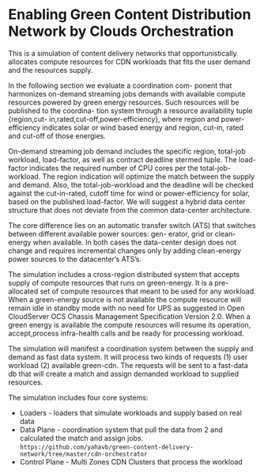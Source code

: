 # Enabling Green Content Distribution Network by Clouds Orchestration
This is a simulation of content delivery networks that opportunistically allocates compute resources for CDN workloads that fits the user demand and the resources supply.

In the following section we evaluate a coordination com- ponent that harmonizes on-demand streaming jobs demands with available compute resources powered by green energy resources. Such resources will be published to the coordina- tion system through a resource availability tuple {region,cut- in,rated,cut-off,power-efficiency}, where region and power- efficiency indicates solar or wind based energy and region, cut-in, rated and cut-off of those energies.

On-demand streaming job demand includes the specific region, total-job workload, load-factor, as well as contract deadline stermed tuple. The load-factor indicates the required number of CPU cores per the total-job-workload. The region indication will optimize the match between the supply and demand. Also, the total-job-workload and the deadline will be checked against the cut-in-rated, cutoff time for wind or power-efficiency for solar, based on the published load-factor. We will suggest a hybrid data center structure that does not deviate from the common data-center architecture. 

The core difference lies on an automatic transfer switch (ATS) that switches between different available power sources: gen- erator, grid or clean-energy when available. In both cases the data-center design does not change and requires incremental changes only by adding clean-energy power sources to the
datacenter’s ATS’s.

The simulation includes a cross-region distributed system that accepts supply of compute resources that runs on green-energy. It is a pre-allocated set of compute resources that meant to be used for any workload. When a green-energy source is not available the compute resource will remain idle in standby mode with no need for UPS as suggested in Open CloudServer OCS Chassis Management Specification Version 2.0. When a green energy is available the compute resources will resume its operation, accept,process infra-health calls and be ready for processing workload. 

The simulation will manifest a coordination system between the supply and demand as fast data system. It will process two kinds of requests (1) user workload (2) available green-cdn. The requests will be sent to a fast-data db that will create a match and assign demanded workload to supplied resources. 

The simulation includes four core systems:
* Loaders - loaders that simulate workloads and supply based on real data
* Data Plane - coordination system that pull the data from 2 and calculated the match and assign jobs. ```https://github.com/yahavb/green-content-delivery-network/tree/master/cdn-orchestrator```
* Control Plane - Multi Zones CDN Clusters that process the workload

